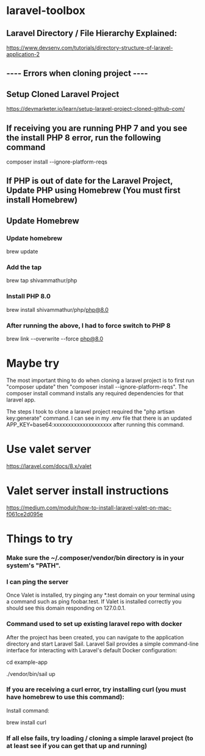 # laravel-toolbox

## Laravel Directory / File Hierarchy Explained:

https://www.devsenv.com/tutorials/directory-structure-of-laravel-application-2




## ---- Errors when cloning project ---- 

## Setup Cloned Laravel Project

https://devmarketer.io/learn/setup-laravel-project-cloned-github-com/

## If receiving you are running PHP 7 and you see the install PHP 8 error, run the following command

composer install --ignore-platform-reqs

## If PHP is out of date for the Laravel Project, Update PHP using Homebrew (You must first install Homebrew)

## Update Homebrew

### Update homebrew
brew update

### Add the tap
brew tap shivammathur/php

### Install PHP 8.0
brew install shivammathur/php/php@8.0

### After running the above, I had to force switch to PHP 8
brew link --overwrite --force php@8.0

# Maybe try

The most important thing to do when cloning a laravel project is to first run "composer update" then "composer install --ignore-platform-reqs". The composer install command installs any required dependencies for that laravel app.

The steps I took to clone a laravel project required the "php artisan key:generate" command. I can see in my .env file that there is an updated APP_KEY=base64:xxxxxxxxxxxxxxxxxxxx after running this command.

# Use valet server

https://laravel.com/docs/8.x/valet

# Valet server install instructions

https://medium.com/modulr/how-to-install-laravel-valet-on-mac-f061ce2d095e

# Things to try

### Make sure the ~/.composer/vendor/bin directory is in your system's "PATH".

### I can ping the server

Once Valet is installed, try pinging any *.test domain on your terminal using a command such as ping foobar.test. If Valet is installed correctly you should see this domain responding on 127.0.0.1.

### Command used to set up existing laravel repo with docker

After the project has been created, you can navigate to the application directory and start Laravel Sail. Laravel Sail provides a simple command-line interface for interacting with Laravel's default Docker configuration:

cd example-app

./vendor/bin/sail up

### If you are receiving a curl error, try installing curl (you must have homebrew to use this command):

Install command:

brew install curl

### If all else fails, try loading / cloning a simple laravel project (to at least see if you can get that up and running)


